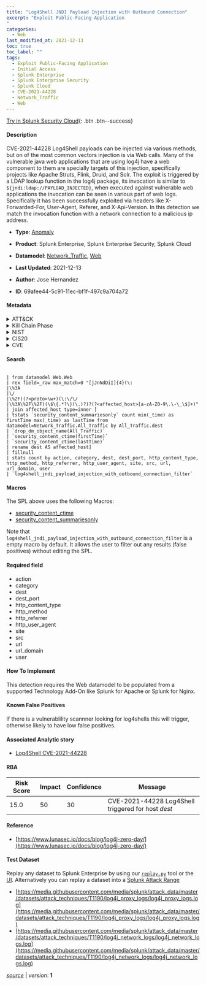 ```yaml
---
title: "Log4Shell JNDI Payload Injection with Outbound Connection"
excerpt: "Exploit Public-Facing Application
"
categories:
  - Web
last_modified_at: 2021-12-13
toc: true
toc_label: ""
tags:
  - Exploit Public-Facing Application
  - Initial Access
  - Splunk Enterprise
  - Splunk Enterprise Security
  - Splunk Cloud
  - CVE-2021-44228
  - Network_Traffic
  - Web
---
```




[Try in Splunk Security Cloud](https://www.splunk.com/en_splunk_app_enrichmentus/cyber-security.html){: .btn .btn--success}

#### Description

CVE-2021-44228 Log4Shell payloads can be injected via various methods, but on of the most common vectors injection is via Web calls. Many of the vulnerable java web applications that are using log4j have a web component to them are specially targets of this injection, specifically projects like Apache Struts, Flink, Druid, and Solr. The exploit is triggered by a LDAP lookup function in the log4j package, its invocation is similar to `${jndi:ldap://PAYLOAD_INJECTED}`, when executed against vulnerable web applications the invocation can be seen in various part of web logs. Specifically it has been successfully exploited via headers like X-Forwarded-For, User-Agent, Referer, and X-Api-Version. In this detection we match the invocation function with a network connection to a malicious ip address.

- **Type**: [Anomaly](https://github.com/splunk/security_content/wiki/Detection-Analytic-Types)
- **Product**: Splunk Enterprise, Splunk Enterprise Security, Splunk Cloud
- **Datamodel**: [Network_Traffic](https://docs.splunk.com/Documentation/CIM/latest/User/NetworkTraffic), [Web](https://docs.splunk.com/Documentation/CIM/latest/User/Web)

- **Last Updated**: 2021-12-13
- **Author**: Jose Hernandez
- **ID**: 69afee44-5c91-11ec-bf1f-497c9a704a72


#### Metadata

<details>
  <summary>ATT&CK</summary>


| ID             | Technique        |  Tactic             |
| -------------- | ---------------- |-------------------- |
| [T1190](https://attack.mitre.org/techniques/T1190/) | Exploit Public-Facing Application | Initial Access |

</details>


<details>
  <summary>Kill Chain Phase</summary>

* Exploitation


</details>


<details>
  <summary>NIST</summary>

* DE.CM



</details>

<details>
  <summary>CIS20</summary>

* CIS 3
* CIS 5
* CIS 16



</details>

<details>
  <summary>CVE</summary>

| ID          | Summary | [CVSS](https://nvd.nist.gov/vuln-metrics/cvss) |
| ----------- | ----------- | -------------- |
| [CVE-2021-44228](https://nvd.nist.gov/vuln/detail/CVE-2021-44228) | Apache Log4j2 2.0-beta9 through 2.15.0 (excluding security releases 2.12.2, 2.12.3, and 2.3.1) JNDI features used in configuration, log messages, and parameters do not protect against attacker controlled LDAP and other JNDI related endpoints. An attacker who can control log messages or log message parameters can execute arbitrary code loaded from LDAP servers when message lookup substitution is enabled. From log4j 2.15.0, this behavior has been disabled by default. From version 2.16.0 (along with 2.12.2, 2.12.3, and 2.3.1), this functionality has been completely removed. Note that this vulnerability is specific to log4j-core and does not affect log4net, log4cxx, or other Apache Logging Services projects. | 9.3 |



</details>

#### Search

```

| from datamodel Web.Web 
| rex field=_raw max_match=0 "[jJnNdDiI]{4}(\:
|\%3A
|\/
|\%2F)(?<proto>\w+)(\:\/\/
|\%3A\%2F\%2F)(\$\{.*?\}(\.)?)?(?<affected_host>[a-zA-Z0-9\.\-\_\$]+)" 
| join affected_host type=inner [
| tstats `security_content_summariesonly` count min(_time) as firstTime max(_time) as lastTime from datamodel=Network_Traffic.All_Traffic by All_Traffic.dest 
| `drop_dm_object_name(All_Traffic)` 
| `security_content_ctime(firstTime)` 
| `security_content_ctime(lastTime)` 
| rename dest AS affected_host] 
| fillnull 
| stats count by action, category, dest, dest_port, http_content_type, http_method, http_referrer, http_user_agent, site, src, url, url_domain, user 
| `log4shell_jndi_payload_injection_with_outbound_connection_filter`
```

#### Macros
The SPL above uses the following Macros:
* [security_content_ctime](https://github.com/splunk/security_content/blob/develop/macros/security_content_ctime.yml)
* [security_content_summariesonly](https://github.com/splunk/security_content/blob/develop/macros/security_content_summariesonly.yml)

Note that `log4shell_jndi_payload_injection_with_outbound_connection_filter` is a empty macro by default. It allows the user to filter out any results (false positives) without editing the SPL.

#### Required field
* action
* category
* dest
* dest_port
* http_content_type
* http_method
* http_referrer
* http_user_agent
* site
* src
* url
* url_domain
* user


#### How To Implement
This detection requires the Web datamodel to be populated from a supported Technology Add-On like Splunk for Apache or Splunk for Nginx.

#### Known False Positives
If there is a vulnerablility scannner looking for log4shells this will trigger, otherwise likely to have low false positives.

#### Associated Analytic story
* [Log4Shell CVE-2021-44228](/stories/log4shell_cve-2021-44228)




#### RBA

| Risk Score  | Impact      | Confidence   | Message      |
| ----------- | ----------- |--------------|--------------|
| 15.0 | 50 | 30 | CVE-2021-44228 Log4Shell triggered for host $dest$ |


#### Reference

* [https://www.lunasec.io/docs/blog/log4j-zero-day/](https://www.lunasec.io/docs/blog/log4j-zero-day/)



#### Test Dataset
Replay any dataset to Splunk Enterprise by using our [`replay.py`](https://github.com/splunk/attack_data#using-replaypy) tool or the [UI](https://github.com/splunk/attack_data#using-ui).
Alternatively you can replay a dataset into a [Splunk Attack Range](https://github.com/splunk/attack_range#replay-dumps-into-attack-range-splunk-server)


* [https://media.githubusercontent.com/media/splunk/attack_data/master/datasets/attack_techniques/T1190/log4j_proxy_logs/log4j_proxy_logs.log](https://media.githubusercontent.com/media/splunk/attack_data/master/datasets/attack_techniques/T1190/log4j_proxy_logs/log4j_proxy_logs.log)
* [https://media.githubusercontent.com/media/splunk/attack_data/master/datasets/attack_techniques/T1190/log4j_network_logs/log4j_network_logs.log](https://media.githubusercontent.com/media/splunk/attack_data/master/datasets/attack_techniques/T1190/log4j_network_logs/log4j_network_logs.log)



[*source*](https://github.com/splunk/security_content/tree/develop/detections/web/log4shell_jndi_payload_injection_with_outbound_connection.yml) \| *version*: **1**